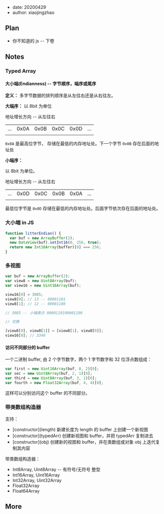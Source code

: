 - date: 20200429
- author: xiaojingzhao

## Plan

- 你不知道的 js -- 下卷

## Notes

### Typed Array

#### 大小端(Endianness) -- 字节顺序，端序或尾序

**定义：** 多字节数据的排列顺序是从左往右还是从右往左。

**大端序：**
以 8bit 为单位

地址增长方向 -- 从左往右

|     |      |      |      |      |     |
| --- | ---- | ---- | ---- | ---- | --- |
| ... | 0x0A | 0x0B | 0x0C | 0x0D | ... |
|     |      |      |      |      |     |

`0x0A` 是最高位字节， 存储在最低的内存地址处。下一个字节 `0x0B` 存在后面的地址处

**小端序：**

以 8bit 为单位。

地址增长方向 -- 从左往右

|     |      |      |      |      |     |
| --- | ---- | ---- | ---- | ---- | --- |
| ... | 0x0D | 0x0C | 0x0B | 0x0A | ... |
|     |      |      |      |      |     |

最低位字节是 `0x0D` 存储在最低的内存地址处。后面字节依次存在后面的地址处。

### 大小端 in JS

```js
function litterEndian() {
  var buf = new ArrayBuffer(2);
  new DataView(buf).setInt16(0, 256, true);
  return new Int16Array(buffer)[0] === 256;
}
```

### 多视图

```js
var buf = new ArrayBuffer(2);
var view8 = new Uint8Array(buf);
var view16 = new Uint16Array(buf);

view16[0] = 3085;
view8[0]; // 13 -- 00001101
view8[1]; // 12 -- 00001100

// 3085 -- 小端表示 0000110100001100

// 交换

[view8[0], view8[1]] = [view8[1], view8[0]];
view16[0]; // 3340
```

#### 访问不同部分的 buffer

一个二进制 buffer, 由 2 个字节数字，两个 1 字节数字和 32 位浮点数组成：

```js
var first = new Uint16Array(buf, 0, 2)[0];
var sec = new Uint8Array(buf, 2, 1)[0];
var third = new Uint8Array(buf, 3, 1)[0];
var fourth = new Float32Array(buf, 4, 4)[0];
```

这样可以分别访问这个 buffer 的不同部分。

### 带类数组构造器

支持：

- \[constructor\]\(length\) 新建长度为 length 的 buffer 上创建一个新视图
- \[constructor\]\(typedArr\) 创建新视图和 buffer，并把 typedArr 复制进去
- \[constructor\]\(obj\) 创建新的视图和 buffer，并在类数组或对象 obj 上迭代复制其内容

带类数组构造器：

- Int8Array, Uint8Array -- 有符号/无符号 整型
- Int16Array, Uint16Array
- Int32Array, Uint32Array
- Float32Array
- Float64Array

## More
